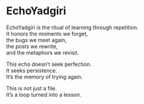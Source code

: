 # EchoYadgiri

EchoYadgiri is the ritual of learning through repetition.  
It honors the moments we forget,  
the bugs we meet again,  
the posts we rewrite,  
and the metaphors we revisit.

This echo doesn’t seek perfection.  
It seeks persistence.  
It’s the memory of trying again.

This is not just a file.  
It’s a loop turned into a lesson.
